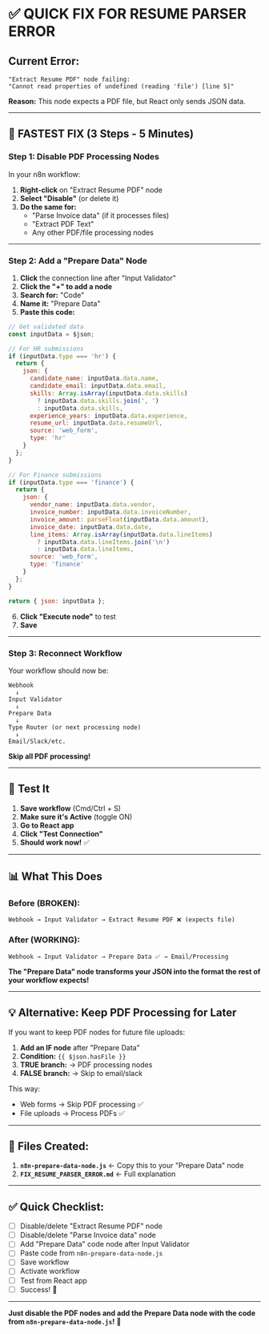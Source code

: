 # ✅ QUICK FIX FOR RESUME PARSER ERROR

## Current Error:
```
"Extract Resume PDF" node failing:
"Cannot read properties of undefined (reading 'file') [line 5]"
```

**Reason:** This node expects a PDF file, but React only sends JSON data.

---

## 🎯 FASTEST FIX (3 Steps - 5 Minutes)

### Step 1: Disable PDF Processing Nodes

In your n8n workflow:

1. **Right-click** on "Extract Resume PDF" node
2. **Select "Disable"** (or delete it)
3. **Do the same for:**
   - "Parse Invoice data" (if it processes files)
   - "Extract PDF Text"
   - Any other PDF/file processing nodes

---

### Step 2: Add a "Prepare Data" Node

1. **Click** the connection line after "Input Validator"
2. **Click the "+" to add a node**
3. **Search for:** "Code"
4. **Name it:** "Prepare Data"
5. **Paste this code:**

```javascript
// Get validated data
const inputData = $json;

// For HR submissions
if (inputData.type === 'hr') {
  return {
    json: {
      candidate_name: inputData.data.name,
      candidate_email: inputData.data.email,
      skills: Array.isArray(inputData.data.skills) 
        ? inputData.data.skills.join(', ') 
        : inputData.data.skills,
      experience_years: inputData.data.experience,
      resume_url: inputData.data.resumeUrl,
      source: 'web_form',
      type: 'hr'
    }
  };
}

// For Finance submissions
if (inputData.type === 'finance') {
  return {
    json: {
      vendor_name: inputData.data.vendor,
      invoice_number: inputData.data.invoiceNumber,
      invoice_amount: parseFloat(inputData.data.amount),
      invoice_date: inputData.data.date,
      line_items: Array.isArray(inputData.data.lineItems)
        ? inputData.data.lineItems.join('\n')
        : inputData.data.lineItems,
      source: 'web_form',
      type: 'finance'
    }
  };
}

return { json: inputData };
```

6. **Click "Execute node"** to test
7. **Save**

---

### Step 3: Reconnect Workflow

Your workflow should now be:

```
Webhook 
  ↓
Input Validator
  ↓
Prepare Data
  ↓
Type Router (or next processing node)
  ↓
Email/Slack/etc.
```

**Skip all PDF processing!**

---

## 🚀 Test It

1. **Save workflow** (Cmd/Ctrl + S)
2. **Make sure it's Active** (toggle ON)
3. **Go to React app**
4. **Click "Test Connection"**
5. **Should work now!** ✅

---

## 📊 What This Does

### Before (BROKEN):
```
Webhook → Input Validator → Extract Resume PDF ❌ (expects file)
```

### After (WORKING):
```
Webhook → Input Validator → Prepare Data ✅ → Email/Processing
```

**The "Prepare Data" node transforms your JSON into the format the rest of your workflow expects!**

---

## 💡 Alternative: Keep PDF Processing for Later

If you want to keep PDF nodes for future file uploads:

1. **Add an IF node** after "Prepare Data"
2. **Condition:** `{{ $json.hasFile }}`
3. **TRUE branch:** → PDF processing nodes
4. **FALSE branch:** → Skip to email/slack

This way:
- Web forms → Skip PDF processing ✅
- File uploads → Process PDFs ✅

---

## 📝 Files Created:

1. **`n8n-prepare-data-node.js`** ← Copy this to your "Prepare Data" node
2. **`FIX_RESUME_PARSER_ERROR.md`** ← Full explanation

---

## ✅ Quick Checklist:

- [ ] Disable/delete "Extract Resume PDF" node
- [ ] Disable/delete "Parse Invoice data" node  
- [ ] Add "Prepare Data" code node after Input Validator
- [ ] Paste code from `n8n-prepare-data-node.js`
- [ ] Save workflow
- [ ] Activate workflow
- [ ] Test from React app
- [ ] Success! 🎉

---

**Just disable the PDF nodes and add the Prepare Data node with the code from `n8n-prepare-data-node.js`!** 🚀
